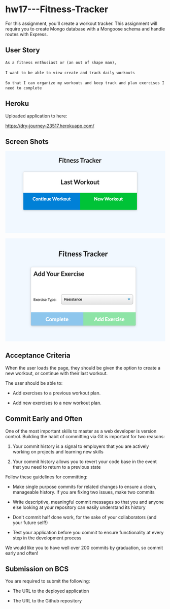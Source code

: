 # hw17---Fitness-Tracker

For this assignment, you'll create a workout tracker. This assignment will require you to create Mongo database with a Mongoose schema and handle routes with Express.

## User Story

```
As a fitness enthusiast or (an out of shape man), 

I want to be able to view create and track daily workouts 

So that I can organize my workouts and keep track and plan exercises I need to complete
```

## Heroku

Uploaded application to here:

https://dry-journey-23517.herokuapp.com/

## Screen Shots

![Getting Started](./images/screen1.png)

![Getting Started](./images/screen2.png)

## Acceptance Criteria

When the user loads the page, they should be given the option to create a new workout, or continue with their last workout.

The user should be able to:

  * Add exercises to a previous workout plan.

  * Add new exercises to a new workout plan.

## Commit Early and Often

One of the most important skills to master as a web developer is version control. Building the habit of committing via Git is important for two reasons:

1. Your commit history is a signal to employers that you are actively working on projects and learning new skills

2. Your commit history allows you to revert your code base in the event that you need to return to a previous state

Follow these guidelines for committing:

* Make single purpose commits for related changes to ensure a clean, manageable history. If you are fixing two issues, make two commits

* Write descriptive, meaningful commit messages so that you and anyone else looking at your repository can easily understand its history

* Don't commit half done work, for the sake of your collaborators (and your future self!)

* Test your application before you commit to ensure functionality at every step in the development process

We would like you to have well over 200 commits by graduation, so commit early and often!

## Submission on BCS

You are required to submit the following:

* The URL to the deployed application

* The URL to the Github repository
